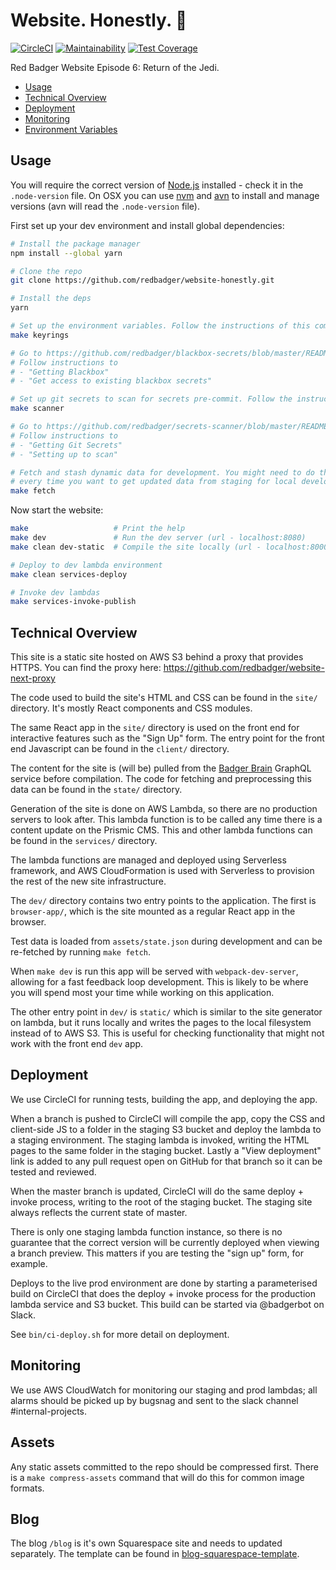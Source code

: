 # Website. Honestly. 🦄

[![CircleCI](https://circleci.com/gh/redbadger/website-honestly.svg?style=shield)](https://circleci.com/gh/redbadger/website-honestly)
[![Maintainability](https://api.codeclimate.com/v1/badges/74beed04911a64dcba4c/maintainability)](https://codeclimate.com/github/redbadger/website-honestly/maintainability)
[![Test Coverage](https://api.codeclimate.com/v1/badges/74beed04911a64dcba4c/test_coverage)](https://codeclimate.com/github/redbadger/website-honestly/test_coverage)

Red Badger Website Episode 6: Return of the Jedi.

* [Usage](#usage)
* [Technical Overview](#technical-overview)
* [Deployment](#deployment)
* [Monitoring](#monitoring)
* [Environment Variables](https://github.com/redbadger/website-honestly/blob/master/docs/environment-variables.md)

## Usage

You will require the correct version of [Node.js](https://nodejs.org/en/) installed - check it in the `.node-version` file.
On OSX you can use [nvm](https://github.com/creationix/nvm) and [avn](https://github.com/wbyoung/avn) to install and manage versions (avn will read the `.node-version` file).

First set up your dev environment and install global dependencies:

```sh
# Install the package manager
npm install --global yarn

# Clone the repo
git clone https://github.com/redbadger/website-honestly.git

# Install the deps
yarn

# Set up the environment variables. Follow the instructions of this command:
make keyrings

# Go to https://github.com/redbadger/blackbox-secrets/blob/master/README.md
# Follow instructions to
# - "Getting Blackbox"
# - "Get access to existing blackbox secrets"

# Set up git secrets to scan for secrets pre-commit. Follow the instructions of this command:
make scanner

# Go to https://github.com/redbadger/secrets-scanner/blob/master/README.md
# Follow instructions to
# - "Getting Git Secrets"
# - "Setting up to scan"

# Fetch and stash dynamic data for development. You might need to do this
# every time you want to get updated data from staging for local development.
make fetch
```

Now start the website:

```sh
make                   # Print the help
make dev               # Run the dev server (url - localhost:8080)
make clean dev-static  # Compile the site locally (url - localhost:8000)

# Deploy to dev lambda environment
make clean services-deploy

# Invoke dev lambdas
make services-invoke-publish
```

## Technical Overview

This site is a static site hosted on AWS S3 behind a proxy that provides HTTPS.
You can find the proxy here: https://github.com/redbadger/website-next-proxy

The code used to build the site's HTML and CSS can be found in
the `site/` directory. It's mostly React components and CSS modules.

The same React app in the `site/` directory is used on the front end for
interactive features such as the "Sign Up" form. The entry point for the
front end Javascript can be found in the `client/` directory.

The content for the site is (will be) pulled from the [Badger Brain][bb] GraphQL
service before compilation. The code for fetching and preprocessing this data
can be found in the `state/` directory.

[bb]: https://github.com/redbadger/badger-brain

Generation of the site is done on AWS Lambda, so there are no production servers
to look after. This lambda function is to be called any time there is a content
update on the Prismic CMS. This and other lambda functions can be found in the
`services/` directory.

The lambda functions are managed and deployed using Serverless framework, and
AWS CloudFormation is used with Serverless to provision the rest of the new site
infrastructure.

The `dev/` directory contains two entry points to the application. The first is
`browser-app/`, which is the site mounted as a regular React app in the browser.

Test data is loaded from `assets/state.json` during development and can be
re-fetched by running `make fetch`.

When `make dev` is run this app will be served with `webpack-dev-server`,
allowing for a fast feedback loop development. This is likely to be where you
will spend most your time while working on this application.

The other entry point in `dev/` is `static/` which is similar to the site
generator on lambda, but it runs locally and writes the pages to the local
filesystem instead of to AWS S3. This is useful for checking functionality that
might not work with the front end `dev` app.

## Deployment

We use CircleCI for running tests, building the app, and deploying the app.

When a branch is pushed to CircleCI will compile the app, copy the CSS and
client-side JS to a folder in the staging S3 bucket and deploy the lambda to a
staging environment. The staging lambda is invoked, writing the HTML pages to
the same folder in the staging bucket. Lastly a "View deployment" link is added
to any pull request open on GitHub for that branch so it can be tested and
reviewed.

When the master branch is updated, CircleCI will do the same deploy + invoke
process, writing to the root of the staging bucket. The staging site always
reflects the current state of master.

There is only one staging lambda function instance, so there is no guarantee
that the correct version will be currently deployed when viewing a branch
preview. This matters if you are testing the "sign up" form, for example.

Deploys to the live prod environment are done by starting a parameterised build
on CircleCI that does the deploy + invoke process for the production lambda
service and S3 bucket. This build can be started via @badgerbot on Slack.

See `bin/ci-deploy.sh` for more detail on deployment.

## Monitoring

We use AWS CloudWatch for monitoring our staging and prod lambdas; all alarms should be picked up by bugsnag and sent to the slack channel #internal-projects.

## Assets

Any static assets committed to the repo should be compressed first. There is a
`make compress-assets` command that will do this for common image formats.

## Blog

The blog `/blog` is it's own Squarespace site and needs to updated separately. The template can be found in [blog-squarespace-template](https://github.com/redbadger/blog-squarespace-template).
